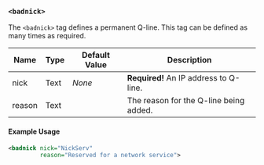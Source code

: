 <!-- This file contains a page fragment. Any changes will affect all pages that include it. -->

### `<badnick>`

The `<badnick>` tag defines a permanent Q-line. This tag can be defined as many times as required.

Name   | Type | Default Value | Description
------ | ---- | ------------- | -----------
nick   | Text | *None*        | **Required!** An IP address to Q-line.
reason | Text | <Config>      | The reason for the Q-line being added.

#### Example Usage

```xml
<badnick nick="NickServ"
         reason="Reserved for a network service">
```
